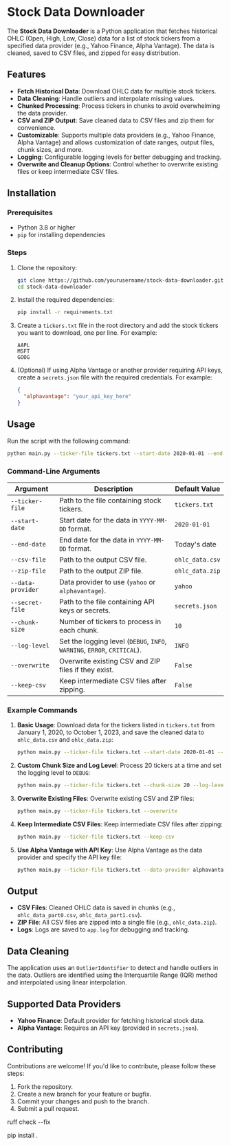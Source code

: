 # Stock Data Downloader

The **Stock Data Downloader** is a Python application that fetches historical OHLC (Open, High, Low, Close) data for a list of stock tickers from a specified data provider (e.g., Yahoo Finance, Alpha Vantage). The data is cleaned, saved to CSV files, and zipped for easy distribution.

## Features

- **Fetch Historical Data**: Download OHLC data for multiple stock tickers.
- **Data Cleaning**: Handle outliers and interpolate missing values.
- **Chunked Processing**: Process tickers in chunks to avoid overwhelming the data provider.
- **CSV and ZIP Output**: Save cleaned data to CSV files and zip them for convenience.
- **Customizable**: Supports multiple data providers (e.g., Yahoo Finance, Alpha Vantage) and allows customization of date ranges, output files, chunk sizes, and more.
- **Logging**: Configurable logging levels for better debugging and tracking.
- **Overwrite and Cleanup Options**: Control whether to overwrite existing files or keep intermediate CSV files.

## Installation

### Prerequisites

- Python 3.8 or higher
- `pip` for installing dependencies

### Steps

1. Clone the repository:
   ```bash
   git clone https://github.com/yourusername/stock-data-downloader.git
   cd stock-data-downloader
   ```

2. Install the required dependencies:
   ```bash
   pip install -r requirements.txt
   ```

3. Create a `tickers.txt` file in the root directory and add the stock tickers you want to download, one per line. For example:
   ```
   AAPL
   MSFT
   GOOG
   ```

4. (Optional) If using Alpha Vantage or another provider requiring API keys, create a `secrets.json` file with the required credentials. For example:
   ```json
   {
     "alphavantage": "your_api_key_here"
   }
   ```

## Usage

Run the script with the following command:

```bash
python main.py --ticker-file tickers.txt --start-date 2020-01-01 --end-date 2023-10-01 --csv-file ohlc_data.csv --zip-file ohlc_data.zip --data-provider yahoo
```

### Command-Line Arguments

| Argument            | Description                                                                 | Default Value         |
|---------------------|-----------------------------------------------------------------------------|-----------------------|
| `--ticker-file`     | Path to the file containing stock tickers.                                  | `tickers.txt`         |
| `--start-date`      | Start date for the data in `YYYY-MM-DD` format.                             | `2020-01-01`          |
| `--end-date`        | End date for the data in `YYYY-MM-DD` format.                               | Today's date          |
| `--csv-file`        | Path to the output CSV file.                                                | `ohlc_data.csv`       |
| `--zip-file`        | Path to the output ZIP file.                                                | `ohlc_data.zip`       |
| `--data-provider`   | Data provider to use (`yahoo` or `alphavantage`).                           | `yahoo`               |
| `--secret-file`     | Path to the file containing API keys or secrets.                            | `secrets.json`        |
| `--chunk-size`      | Number of tickers to process in each chunk.                                 | `10`                  |
| `--log-level`       | Set the logging level (`DEBUG`, `INFO`, `WARNING`, `ERROR`, `CRITICAL`).    | `INFO`                |
| `--overwrite`       | Overwrite existing CSV and ZIP files if they exist.                         | `False`               |
| `--keep-csv`        | Keep intermediate CSV files after zipping.                                  | `False`               |

### Example Commands

1. **Basic Usage**:
   Download data for the tickers listed in `tickers.txt` from January 1, 2020, to October 1, 2023, and save the cleaned data to `ohlc_data.csv` and `ohlc_data.zip`:
   ```bash
   python main.py --ticker-file tickers.txt --start-date 2020-01-01 --end-date 2023-10-01 --csv-file ohlc_data.csv --zip-file ohlc_data.zip --data-provider yahoo
   ```

2. **Custom Chunk Size and Log Level**:
   Process 20 tickers at a time and set the logging level to `DEBUG`:
   ```bash
   python main.py --ticker-file tickers.txt --chunk-size 20 --log-level DEBUG
   ```

3. **Overwrite Existing Files**:
   Overwrite existing CSV and ZIP files:
   ```bash
   python main.py --ticker-file tickers.txt --overwrite
   ```

4. **Keep Intermediate CSV Files**:
   Keep intermediate CSV files after zipping:
   ```bash
   python main.py --ticker-file tickers.txt --keep-csv
   ```

5. **Use Alpha Vantage with API Key**:
   Use Alpha Vantage as the data provider and specify the API key file:
   ```bash
   python main.py --ticker-file tickers.txt --data-provider alphavantage --secret-file my_secrets.json
   ```

## Output

- **CSV Files**: Cleaned OHLC data is saved in chunks (e.g., `ohlc_data_part0.csv`, `ohlc_data_part1.csv`).
- **ZIP File**: All CSV files are zipped into a single file (e.g., `ohlc_data.zip`).
- **Logs**: Logs are saved to `app.log` for debugging and tracking.

## Data Cleaning

The application uses an `OutlierIdentifier` to detect and handle outliers in the data. Outliers are identified using the Interquartile Range (IQR) method and interpolated using linear interpolation.

## Supported Data Providers

- **Yahoo Finance**: Default provider for fetching historical stock data.
- **Alpha Vantage**: Requires an API key (provided in `secrets.json`).

## Contributing

Contributions are welcome! If you'd like to contribute, please follow these steps:

1. Fork the repository.
2. Create a new branch for your feature or bugfix.
3. Commit your changes and push to the branch.
4. Submit a pull request.



ruff check --fix

pip install .